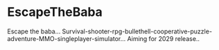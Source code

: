 # EscapeTheBaba
Escape the baba...
Survival-shooter-rpg-bullethell-cooperative-puzzle-adventure-MMO-singleplayer-simulator...
Aiming for 2029 release..

